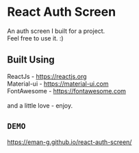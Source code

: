 # React Auth Screen

An auth screen I built for a project. 
</br>
Feel free to use it. :)

## Built Using
ReactJs - https://reactjs.org 
</br>
Material-ui - https://material-ui.com 
</br>
FontAwesome - https://fontawesome.com 
</br>
</br>
and a little love - enjoy.


## `DEMO`

https://eman-g.github.io/react-auth-screen/
